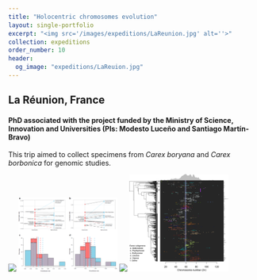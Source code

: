 ```yaml
---
title: "Holocentric chromosomes evolution"
layout: single-portfolio
excerpt: "<img src='/images/expeditions/LaReunion.jpg' alt=''>"
collection: expeditions
order_number: 10
header: 
  og_image: "expeditions/LaReuion.jpg"
---
```

<h2>La Réunion, France</h2>
<h4>PhD associated with the project funded by the Ministry of Science, Innovation and Universities (PIs: Modesto Luceño and Santiago Martín-Bravo)</h4>

This trip aimed to collect specimens from <i>Carex boryana</i> and <i>Carex borbonica</i> for genomic studies.

<a href="/files/pdf/research/Márquez-Corro et al 2019 eLS.pdf"><img src='https://inaturalist-open-data.s3.amazonaws.com/photos/7772992/original.jpeg?1494687677' width="200"/></a>
<a href="/files/pdf/research/Márquez-Corro et al 2018 Chrom Res.pdf"><img src='/images/research/Marquez-Corro et al 2018.png' width="200"/></a>
<a href="/files/pdf/research/Márquez-Corro et al 2019 MPE.pdf"><img src='/images/research/Marquez-Corro et al 2019.jpg' width="200"/></a>
<a href="/files/pdf/research/Márquez-Corro et al 2021 JSE.pdf"><img src='/images/research/Marquez-Corro et al 2021.jpg' width="200"/></a>
